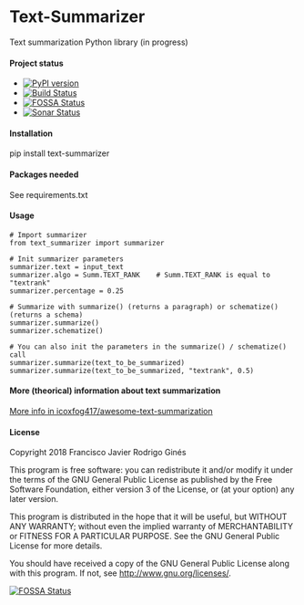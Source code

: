 # Text-Summarizer
Text summarization Python library (in progress)

#### Project status
* [![PyPI version](https://badge.fury.io/py/text-summarizer.svg)](https://badge.fury.io/py/text-summarizer)
* [![Build Status](https://travis-ci.org/franfj/Summarizer.svg?branch=master)](https://travis-ci.org/franfj/Summarizer)
* [![FOSSA Status](https://app.fossa.io/api/projects/git%2Bgithub.com%2Ffranfj%2FSummarizer.svg?type=shield)](https://app.fossa.io/projects/git%2Bgithub.com%2Ffranfj%2FSummarizer?ref=badge_shield)
* [![Sonar Status](https://sonarcloud.io/api/project_badges/measure?project=franfj_Summarizer&metric=alert_status)](https://sonarcloud.io/dashboard?id=franfj_Summarizer)

#### Installation
pip install text-summarizer

#### Packages needed
See requirements.txt

#### Usage
~~~~
# Import summarizer
from text_summarizer import summarizer

# Init summarizer parameters
summarizer.text = input_text
summarizer.algo = Summ.TEXT_RANK    # Summ.TEXT_RANK is equal to "textrank"
summarizer.percentage = 0.25

# Summarize with summarize() (returns a paragraph) or schematize() (returns a schema)
summarizer.summarize()
summarizer.schematize()

# You can also init the parameters in the summarize() / schematize() call
summarizer.summarize(text_to_be_summarized)
summarizer.summarize(text_to_be_summarized, "textrank", 0.5)
~~~~

#### More (theorical) information about text summarization

[More info in icoxfog417/awesome-text-summarization](https://github.com/icoxfog417/awesome-text-summarization)

#### License

Copyright 2018 Francisco Javier Rodrigo Ginés

This program is free software: you can redistribute it and/or modify
it under the terms of the GNU General Public License as published by
the Free Software Foundation, either version 3 of the License, or
(at your option) any later version.

This program is distributed in the hope that it will be useful,
but WITHOUT ANY WARRANTY; without even the implied warranty of
MERCHANTABILITY or FITNESS FOR A PARTICULAR PURPOSE.  See the
GNU General Public License for more details.

You should have received a copy of the GNU General Public License
along with this program.  If not, see <http://www.gnu.org/licenses/>.


[![FOSSA Status](https://app.fossa.io/api/projects/git%2Bgithub.com%2Ffranfj%2FSummarizer.svg?type=large)](https://app.fossa.io/projects/git%2Bgithub.com%2Ffranfj%2FSummarizer?ref=badge_large)
